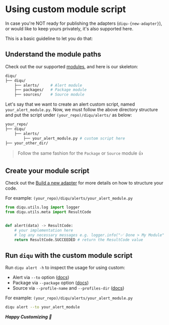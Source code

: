<!-- markdownlint-disable no-inline-html -->
# Using custom module script

In case you're NOT ready for publishing the adapters (`diqu-{new-adapter}`), or would like to keep yours privately, it's also supported here.

This is a basic guideline to let you do that:

## Understand the module paths

Check out the our supported [modules](./../common.md#modules), and here is our skeleton:

```bash
diqu/
├── diqu/
    ├── alerts/     # Alert module
    ├── packages/   # Package module
    ├── sources/    # Source module
```

Let's say that we want to create an alert custom script, named `your_alert_module.py`.
Now, we must follow the above directory structure and put the script under `(your_repo)/diqu/alerts/` as below:

```bash
your_repo/
├── diqu/
    ├── alerts/
        ├── your_alert_module.py # custom script here
├── your_other_dir/
```

> Follow the same fashion for the `Package` or `Source` module 👍

## Create your module script

Check out the [Build a new adapter](./community_adapter.md#3-build-a-new-adapter) for more details on how to structure your code.

For example: `(your_repo)/diqu/alerts/your_alert_module.py`

```python
from diqu.utils.log import logger
from diqu.utils.meta import ResultCode


def alert(data) -> ResultCode:
    # your implementation here
    # log any necessary messages e.g. logger.info("✅ Done > My Module")
    return ResultCode.SUCCEEDED # return the ResultCode value
```

## Run `diqu` with the custom module script

Run `diqu alert -h` to inspect the usage for using custom:

- Alert via `--to` option ([docs](./../config/alerts/))
- Package via `--package` option ([docs](./../config/packages/))
- Source via `--profile-name` and `--profiles-dir`  ([docs](./../config/sources/))

For example: `(your_repo)/diqu/alerts/your_alert_module.py`

```bash
diqu alert --to your_alert_module
```

**_Happy Customizing 🚀_**
